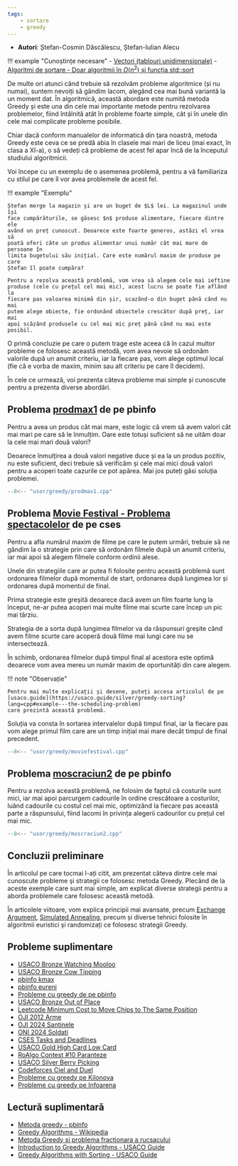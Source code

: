 ```yaml
---
tags:
    - sortare
    - greedy
---
```


- **Autori**: Ștefan-Cosmin Dăscălescu, Ștefan-Iulian Alecu

!!! example "Cunoștințe necesare"
    - [Vectori (tablouri unidimensionale)](https://edu.roalgo.ro/cppintro/arrays/)
    - [Algoritmi de sortare - Doar algoritmii în $O(n^2)$ și funcția std::sort](https://edu.roalgo.ro/usor/sorting/)

De multe ori atunci când trebuie să rezolvăm probleme algoritmice (și nu numai),
suntem nevoiți să gândim lacom, alegând cea mai bună variantă la un moment dat.
În algoritmică, această abordare este numită metoda Greedy și este una din cele
mai importante metode pentru rezolvarea problemelor, fiind întâlnită atât în
probleme foarte simple, cât și în unele din cele mai complicate probleme
posibile.

Chiar dacă conform manualelor de informatică din țara noastră, metoda Greedy
este ceva ce se predă abia în clasele mai mari de liceu (mai exact, în clasa a
XI-a), o să vedeți că probleme de acest fel apar încă de la începutul studiului
algoritmicii.

Voi începe cu un exemplu de o asemenea problemă, pentru a vă familiariza cu
stilul pe care îl vor avea problemele de acest fel.

!!! example "Exemplu"

    Ștefan merge la magazin și are un buget de $L$ lei. La magazinul unde își
    face cumpărăturile, se găsesc $n$ produse alimentare, fiecare dintre ele
    având un preț cunoscut. Deoarece este foarte generos, astăzi el vrea să
    poată oferi câte un produs alimentar unui număr cât mai mare de persoane în
    limita bugetului său inițial. Care este numărul maxim de produse pe care
    Ștefan îl poate cumpăra?

    Pentru a rezolva această problemă, vom vrea să alegem cele mai ieftine
    produse (cele cu prețul cel mai mic), acest lucru se poate fie aflând la
    fiecare pas valoarea minimă din șir, scazând-o din buget până când nu mai
    putem alege obiecte, fie ordonând obiectele crescător după preț, iar mai
    apoi scăzând produsele cu cel mai mic preț până când nu mai este posibil.

O primă concluzie pe care o putem trage este aceea că în cazul multor probleme
ce folosesc această metodă, vom avea nevoie să ordonăm valorile după un anumit
criteriu, iar la fiecare pas, vom alege optimul local (fie că e vorba de maxim,
minim sau alt criteriu pe care îl decidem).

În cele ce urmează, voi prezenta câteva probleme mai simple și cunoscute pentru
a prezenta diverse abordări.

## Problema [prodmax1](https://www.pbinfo.ro/probleme/2271/prodmax1) de pe pbinfo

Pentru a avea un produs cât mai mare, este logic că vrem să avem valori cât mai
mari pe care să le înmulțim. Oare este totuși suficient să ne uităm doar la cele
mai mari două valori?

Deoarece înmulțirea a două valori negative duce și ea la un produs pozitiv, nu
este suficient, deci trebuie să verificăm și cele mai mici două valori pentru a
acoperi toate cazurile ce pot apărea. Mai jos puteți găsi soluția problemei.

```cpp
--8<-- "usor/greedy/prodmax1.cpp"
```

## Problema [Movie Festival - Problema spectacolelor](https://cses.fi/problemset/task/1629) de pe cses

Pentru a afla numărul maxim de filme pe care le putem urmări, trebuie să ne
gândim la o strategie prin care să ordonăm filmele după un anumit criteriu, iar
mai apoi să alegem filmele conform ordinii alese.

Unele din strategiile care ar putea fi folosite pentru această problemă sunt
ordonarea filmelor după momentul de start, ordonarea după lungimea lor și
ordonarea după momentul de final.

Prima strategie este greșită deoarece dacă avem un film foarte lung la început,
ne-ar putea acoperi mai multe filme mai scurte care încep un pic mai târziu.

Strategia de a sorta după lungimea filmelor va da răspunsuri greșite când avem
filme scurte care acoperă două filme mai lungi care nu se intersectează.

În schimb, ordonarea filmelor după timpul final al acestora este optimă deoarece
vom avea mereu un număr maxim de oportunități din care alegem.

!!! note "Observație"

    Pentru mai multe explicații și desene, puteți accesa articolul de pe
    [usaco.guide](https://usaco.guide/silver/greedy-sorting?lang=cpp#example---the-scheduling-problem)
    care prezintă această problemă.

Soluția va consta în sortarea intervalelor după timpul final, iar la fiecare pas
vom alege primul film care are un timp inițial mai mare decât timpul de final
precedent.

```cpp
--8<-- "usor/greedy/moviefestival.cpp"
```

## Problema [moscraciun2](https://www.pbinfo.ro/probleme/4010/moscraciun2) de pe pbinfo

Pentru a rezolva această problemă, ne folosim de faptul că costurile sunt mici,
iar mai apoi parcurgem cadourile în ordine crescătoare a costurilor, luând
cadourile cu costul cel mai mic, optimizând la fiecare pas această parte a
răspunsului, fiind lacomi în privința alegerii cadourilor cu prețul cel mai mic.

```cpp
--8<-- "usor/greedy/moscraciun2.cpp"
```

## Concluzii preliminare

În articolul pe care tocmai l-ați citit, am prezentat câteva dintre cele mai
cunoscute probleme și strategii ce folosesc metoda Greedy. Plecând de la aceste
exemple care sunt mai simple, am explicat diverse strategii pentru a aborda
problemele care folosesc această metodă.

În articolele viitoare, vom explica principii mai avansate, precum
[Exchange Argument](https://www.cs.cornell.edu/courses/cs482/2007su/exchange.pdf),
[Simulated Annealing](https://en.wikipedia.org/wiki/Simulated_annealing), precum
și diverse tehnici folosite în algoritmii euristici și randomizați ce folosesc
strategii Greedy.

## Probleme suplimentare

- [USACO Bronze Watching Mooloo](http://www.usaco.org/index.php?page=viewproblem2&cpid=1301)
- [USACO Bronze Cow Tipping](http://www.usaco.org/index.php?page=viewproblem2&cpid=689)
- [pbinfo kmax](https://www.pbinfo.ro/probleme/1877/kmax)
- [pbinfo eureni](https://www.pbinfo.ro/probleme/1004/eureni)
- [Probleme cu greedy de pe pbinfo](https://www.pbinfo.ro/probleme/categorii/24/metoda-greedy-probleme-diverse-cu-metoda-greedy)
- [USACO Bronze Out of Place](http://www.usaco.org/index.php?page=viewproblem2&cpid=785)
- [Leetcode Minimum Cost to Move Chips to The Same Position](https://leetcode.com/problems/minimum-cost-to-move-chips-to-the-same-position/description/)
- [OJI 2012 Arme](https://kilonova.ro/problems/823)
- [OJI 2024 Santinele](https://kilonova.ro/problems/2502)
- [ONI 2024 Soldati](https://kilonova.ro/problems/2659)
- [CSES Tasks and Deadlines](https://cses.fi/problemset/task/1630)
- [USACO Gold High Card Low Card](http://www.usaco.org/index.php?page=viewproblem2&cpid=573)
- [RoAlgo Contest #10 Paranteze](https://kilonova.ro/problems/2961)
- [USACO Silver Berry Picking](http://www.usaco.org/index.php?page=viewproblem2&cpid=990)
- [Codeforces Ciel and Duel](https://codeforces.com/contest/321/problem/B)
- [Probleme cu greedy pe Kilonova](https://kilonova.ro/tags/299)
- [Probleme cu greedy pe Infoarena](https://infoarena.ro/cauta-probleme?tag_id[]=61)

## Lectură suplimentară

- [Metoda greedy - pbinfo](https://www.pbinfo.ro/articole/16619/metoda-greedy)
- [Greedy Algorithms - Wikipedia](https://en.wikipedia.org/wiki/Greedy_algorithm)
- [Metoda Greedy si problema fractionara a rucsacului](https://infoarena.ro/metoda-greedy-si-problema-fractionara-a-rucsacului)
- [Introduction to Greedy Algorithms - USACO Guide](https://usaco.guide/bronze/intro-greedy?lang=cpp)
- [Greedy Algorithms with Sorting - USACO Guide](https://usaco.guide/silver/greedy-sorting?lang=cpp)
